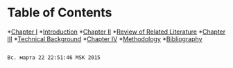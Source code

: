 Table of Contents 
=================
*[Chapter I](#chapter1)
	*[Introduction](#introduction)
*[Chapter II](#chapterII)
	*[Review of Related Literature](#reviewofrelatedliterature)
*[Chapter III](#chapterIII)
	*[Technical Background](#technicalbackground)
*[Chapter IV](#chapterIV)
	*[Methodology](#methodology)
*[Bibliography](#bibliography)

                                                                                                                                             Вс. марта 22 22:51:46 MSK 2015



